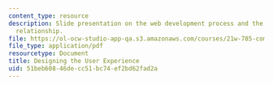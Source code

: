 ```yaml
---
content_type: resource
description: Slide presentation on the web development process and the audience/client/developer
  relationship.
file: https://ol-ocw-studio-app-qa.s3.amazonaws.com/courses/21w-785-communicating-in-cyberspace-fall-2003/51beb60846decc51bc74ef2bd62fad2a_designing_user_exp.pdf
file_type: application/pdf
resourcetype: Document
title: Designing the User Experience
uid: 51beb608-46de-cc51-bc74-ef2bd62fad2a
---
```

